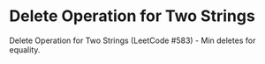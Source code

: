 # Delete Operation for Two Strings

Delete Operation for Two Strings (LeetCode #583) - Min deletes for equality.
